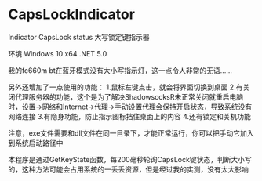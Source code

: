 # CapsLockIndicator
Indicator CapsLock status
大写锁定键指示器

环境
Windows 10 x64
.NET 5.0

我的fc660m bt在蓝牙模式没有大小写指示灯，这一点令人非常的无语......

另外还增加了一点使用的功能：
1.鼠标左键点击，就会将界面切换到桌面
2.有关闭代理服务器的功能，这个是为了解决ShadowsocksR未正常关闭就重启电脑时，设置->网络和Internet->代理->手动设置代理会保持开启状态，导致系统没有网络连接
3.有隐身功能，防止指示图标挡住桌面上的内容
4.还有锁定和关机功能

注意，exe文件需要和dll文件在同一目录下，才能正常运行，你可以把手动它加入到系统启动路径中

本程序是通过GetKeyState函数，每200毫秒轮询CapsLock键状态，判断大小写的，这种方法可能会占用系统的一丢丢资源，但是经过我的实测，没有太大影响
